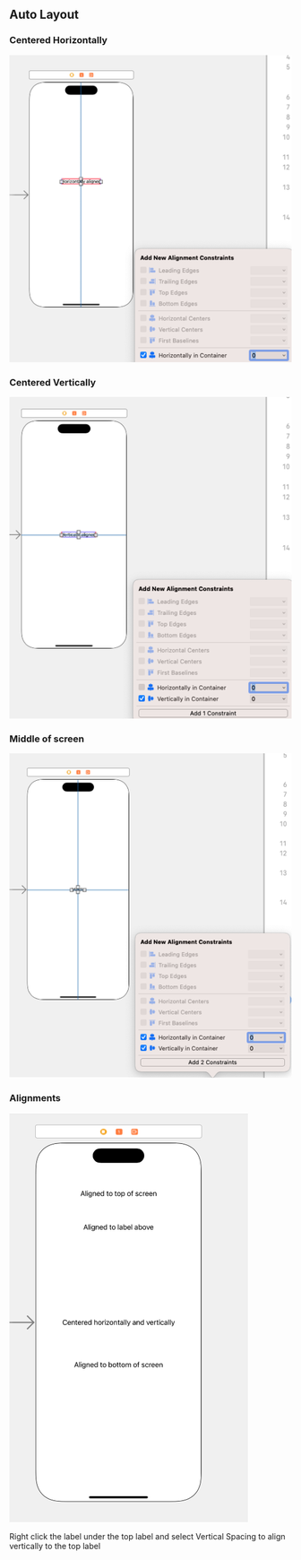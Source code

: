 ## Auto Layout

### Centered Horizontally 

<img src="https://github.com/cs4372/ios-study-guide/blob/master/basics/AutoLayout/autolayout-horizontal.png"/>

### Centered Vertically 

<img src="https://github.com/cs4372/ios-study-guide/blob/master/basics/AutoLayout/autolayout-vertical.png"/>

### Middle of screen

<img src="https://github.com/cs4372/ios-study-guide/blob/master/basics/AutoLayout/autolayout-middle.png"/>

### Alignments

<img src="https://github.com/cs4372/ios-study-guide/blob/master/basics/AutoLayout/autolayout-labels.png"/>

Right click the label under the top label and select Vertical Spacing to align vertically to the top label
